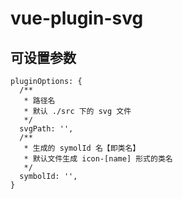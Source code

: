 # vue-plugin-svg

## 可设置参数

```
pluginOptions: {
  /**
   * 路径名
   * 默认 ./src 下的 svg 文件
   */
  svgPath: '',
  /**
   * 生成的 symolId 名【即类名】
   * 默认文件生成 icon-[name] 形式的类名
   */
  symbolId: '',
}
```